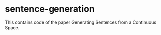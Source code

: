 # sentence-generation
This contains code of the paper Generating Sentences from a Continuous Space. 

